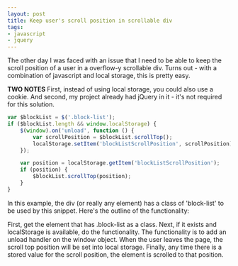 ```yaml
---
layout: post
title: Keep user's scroll position in scrollable div
tags:
- javascript
- jquery
---
```


The other day I was faced with an issue that I need to be able to keep the scroll position of a user in a overflow-y scrollable div.  Turns out - with a combination of javascript and local storage, this is pretty easy.

**TWO NOTES** First, instead of using local storage, you could also use a cookie.  And second, my project already had jQuery in it - it's not required for this solution.

```javascript
var $blockList = $('.block-list');
if ($blockList.length && window.localStorage) {
    $(window).on('unload', function () {
        var scrollPosition = $blockList.scrollTop();
        localStorage.setItem('blockListScrollPosition', scrollPosition);
    });

    var position = localStorage.getItem('blockListScrollPosition');
    if (position) {
        $blockList.scrollTop(position);
    }
}
```

In this example, the div (or really any element) has a class of 'block-list' to be used by this snippet.  Here's the outline of the functionality:

First, get the element that has .block-list as a class.
Next, if it exists and localStorage is available, do the functionality.
The functionality is to add an unload handler on the window object.  When the user leaves the page, the scroll top position will be set into local storage.
Finally, any time there is a stored value for the scroll position, the element is scrolled to that position.
